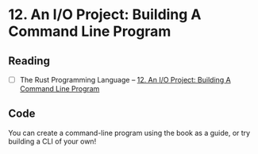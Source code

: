 # 12. An I/O Project: Building A Command Line Program

## Reading

- [ ] The Rust Programming Language – [12. An I/O Project: Building A Command Line Program](https://doc.rust-lang.org/book/ch12-00-an-io-project.html)

## Code

You can create a command-line program using the book as a guide, or try building a CLI of your own!
